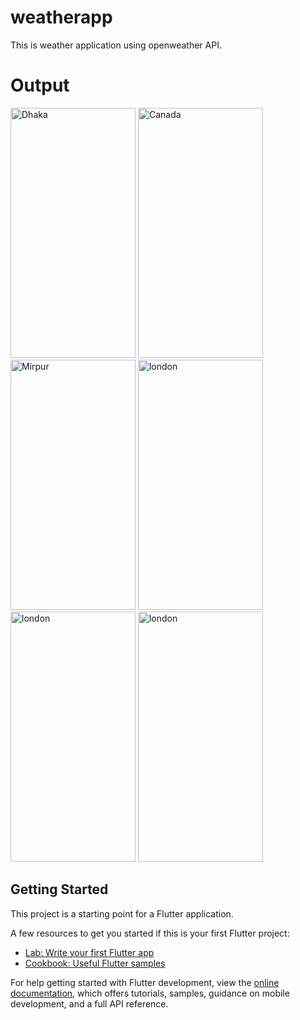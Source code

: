 # weatherapp

This is weather application using openweather API.

# Output


<img src="https://github.com/firose-munna/Weather-APP/assets/105736440/3ec18a86-ee67-47e9-a195-bfb31733bb86" alt="Dhaka" height="400" width="200">

<img src="https://github.com/firose-munna/Weather-APP/assets/105736440/2381d849-1a89-48c7-adba-9e60c4e4d503" alt="Canada" height="400" width="200">

<img src="https://github.com/firose-munna/Weather-APP/assets/105736440/a8318dbc-113e-496f-8adf-1ed0ecad9925" alt="Mirpur" height="400" width="200">

<img src="https://github.com/firose-munna/Weather-APP/assets/105736440/0de5bc36-b3c2-45ab-8286-50e1b8a7cab1" alt="london" height="400" width="200">
<img src="https://github.com/firose-munna/Weather-APP/assets/105736440/d9216e61-6291-45f2-aee5-5fb2aac97810" alt="london" height="400" width="200">
<img src="https://github.com/firose-munna/Weather-APP/assets/105736440/517cb84c-998e-49ef-8ba0-7338831fee9e" alt="london" height="400" width="200">



## Getting Started

This project is a starting point for a Flutter application.

A few resources to get you started if this is your first Flutter project:

- [Lab: Write your first Flutter app](https://docs.flutter.dev/get-started/codelab)
- [Cookbook: Useful Flutter samples](https://docs.flutter.dev/cookbook)

For help getting started with Flutter development, view the
[online documentation](https://docs.flutter.dev/), which offers tutorials,
samples, guidance on mobile development, and a full API reference.
